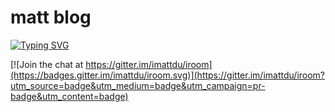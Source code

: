

# matt blog



[![Typing SVG](https://readme-typing-svg.herokuapp.com?lines=imattdu)](https://git.io/typing-svg)





[![Join the chat at https://gitter.im/imattdu/iroom](https://badges.gitter.im/imattdu/iroom.svg)](https://gitter.im/imattdu/iroom?utm_source=badge&utm_medium=badge&utm_campaign=pr-badge&utm_content=badge)



